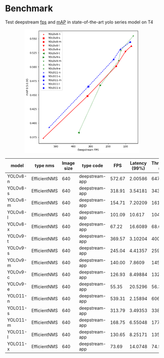 # Benchmark

Test deepstream [fps](./fps/) and [mAP](./map/) in state-of-the-art yolo series model on T4

<div align="center">
    <a href="./">
        <img src="./plot.png" width="75%"/>
    </a>
</div>

| model    | type nms     | Image size | type code      | FPS    | Latency (99%) | Throughput (qps) | mAP<sup>val<br>0.5:0.95 | mAP<sup>val<br>0.5 |
| -------- | ------------ | ---------- | -------------- | ------ | ------------- | ---------------- | ----------------------- | ------------------ |
| YOLOv8-n | EfficientNMS | 640        | deepstream-app | 572.67 | 2.00586       | 647.276          | 0.373                   | 0.526              |
| YOLOv8-s | EfficientNMS | 640        | deepstream-app | 318.91 | 3.54181       | 343.913          | 0.448                   | 0.617              |
| YOLOv8-m | EfficientNMS | 640        | deepstream-app | 154.71 | 7.20209       | 161.416          | 0.501                   | 0.671              |
| YOLOv8-l | EfficientNMS | 640        | deepstream-app | 101.09 | 10.617        | 104.364          | 0.527                   | 0.697              |
| YOLOv8-x | EfficientNMS | 640        | deepstream-app | 67.22  | 16.6089       | 68.6962          | 0.537                   | 0.707              |
| YOLOv9-t | EfficientNMS | 640        | deepstream-app | 369.57 | 3.10204       | 400.717          | 0.383                   | 0.531              |
| YOLOv9-s | EfficientNMS | 640        | deepstream-app | 245.04 | 4.41357       | 259.683          | 0.467                   | 0.631              |
| YOLOv9-m | EfficientNMS | 640        | deepstream-app | 140.00 | 7.8609        | 145.698          | 0.511                   | 0.678              |
| YOLOv9-c | EfficientNMS | 640        | deepstream-app | 126.93 | 8.49884       | 132.231          | 0.529                   | 0.701              |
| YOLOv9-e | EfficientNMS | 640        | deepstream-app | 55.35  | 20.5296       | 56.3059          | 0.555                   | 0.727              |
| YOLO11-n | EfficientNMS | 640        | deepstream-app | 539.31 | 2.15894       | 606.265          | 0.392                   | 0.551              |
| YOLO11-s | EfficientNMS | 640        | deepstream-app | 313.79 | 3.49353       | 338.597          | 0.465                   | 0.635              |
| YOLO11-m | EfficientNMS | 640        | deepstream-app | 168.75 | 6.55048       | 177.052          | 0.513                   | 0.682              |
| YOLO11-l | EfficientNMS | 640        | deepstream-app | 130.65 | 8.25171       | 135.618          | 0.531                   | 0.699              |
| YOLO11-x | EfficientNMS | 640        | deepstream-app | 73.69  | 14.0748       | 74.572           | 0.544                   | 0.714              |

